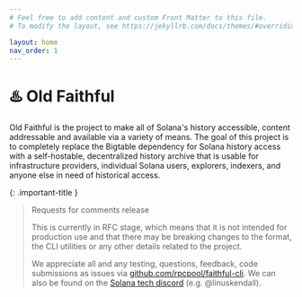 ```yaml
---
# Feel free to add content and custom Front Matter to this file.
# To modify the layout, see https://jekyllrb.com/docs/themes/#overriding-theme-defaults

layout: home
nav_order: 1
---
```

# :hotsprings: Old Faithful

Old Faithful is the project to make all of Solana's history accessible, content addressable and available via a variety of means. The goal of this project is to completely replace the Bigtable dependency for Solana history access with a self-hostable, decentralized history archive that is usable for infrastructure providers, individual Solana users, explorers, indexers, and anyone else in need of historical access.

{: .important-title }
> Requests for comments release
>
> This is currently in RFC stage, which means that it is not intended for production use and that there may be breaking changes to the format, the CLI utilities or any other details related to the project.
>
> We appreciate all and any testing, questions, feedback, code submissions as issues via [github.com/rpcpool/faithful-cli](https://github.com/rpcpool/yellowstone-faithful/issues). We can also be found on the [Solana tech discord](https://discord.com/invite/kBbATFA7PW) (e.g. @linuskendall).